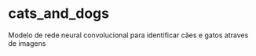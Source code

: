 # cats_and_dogs
Modelo de rede neural convolucional para identificar cães e gatos atraves de imagens 
